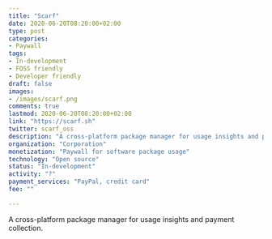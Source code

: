 ```yaml
---
title: "Scarf"
date: 2020-06-20T08:20:00+02:00
type: post
categories:
- Paywall
tags:
- In-development
- FOSS friendly
- Developer friendly
draft: false
images:
- /images/scarf.png
comments: true
lastmod: 2020-06-20T08:20:00+02:00
link: "https://scarf.sh"
twitter: scarf_oss
description: "A cross-platform package manager for usage insights and payment collection."
organization: "Corporation"
monetization: "Paywall for software package usage"
technology: "Open source"
status: "In-development"
activity: "?"
payment_services: "PayPal, credit card"
fee: ""

---
```


A cross-platform package manager for usage insights and payment collection.<!--more-->

